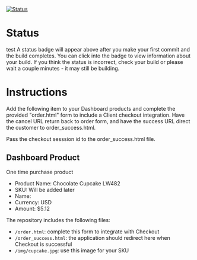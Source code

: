 [![Status](https://img.shields.io/badge/status-NOT%20SUBMITTABLE%20COMMIT:%2057ec759e01c62fa9620f0c6553df3eed3a9dfaf6-critical.svg)](https://github.com/crowdbotics-challenges/bakery_scaffold_cs3cR1wXskuXt2DG/commit/57ec759e01c62fa9620f0c6553df3eed3a9dfaf6)





# Status
test
A status badge will appear above after you make your first commit and the build completes. You can click into the badge to view information about your build. If you think the status is incorrect, check your build or please wait a couple minutes - it may still be building.

# Instructions

Add the following item to your Dashboard products and complete the provided "order.html" form to include a Client checkout integration. Have the cancel URL return back to order form, and have the success URL direct the customer to order_success.html.

Pass the checkout sesssion id to the order_success.html file.

## Dashboard Product
One time purchase product
* Product Name: Chocolate Cupcake LW482
* SKU: Will be added later
* Name: 
* Currency: USD
* Amount: $5.12

The repository includes the following files:
* `/order.html`: complete this form to integrate with Checkout
* `/order_success.html`: the application should redirect here when Checkout is successful
* `/img/cupcake.jpg`: use this image for your SKU
